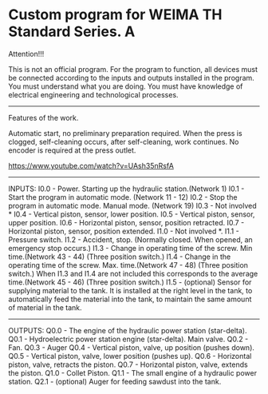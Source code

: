 # Custom program for WEIMA TH Standard Series. A

Attention!!!

This is not an official program.
For the program to function, all devices must be connected according to the inputs and outputs installed in the program.
You must understand what you are doing.
You must have knowledge of electrical engineering and technological processes.

-------------------------------------------------------------------

Features of the work.

Automatic start, no preliminary preparation required.
When the press is clogged, self-cleaning occurs, after self-cleaning, work continues.
No encoder is required at the press outlet.

https://www.youtube.com/watch?v=UAsh35nRsfA

-------------------------------------------------------------------

INPUTS:
I0.0 - Power. Starting up the hydraulic station.(Network 1)
I0.1 - Start the program in automatic mode. (Network 11 - 12)
I0.2 - Stop the program in automatic mode. Manual mode. (Network 19)
I0.3 - Not involved *
I0.4 - Vertical piston, sensor, lower position.
I0.5 - Vertical piston, sensor, upper position.
I0.6 - Horizontal piston, sensor, position retracted.
I0.7 - Horizontal piston, sensor, position extended.
I1.0 - Not involved *.
I1.1 - Pressure switch.
I1.2 - Accident, stop. (Normally closed. When opened, an emergency stop occurs.)
I1.3 - Change in operating time of the screw. Min time.(Network 43 - 44) (Three position switch.)
I1.4 - Change in the operating time of the screw. Max. time.(Network 47 - 48) (Three position switch.)
When I1.3 and I1.4 are not included this corresponds to the average time.(Network 45 - 46) (Three position switch.)
I1.5 - (optional) Sensor for supplying material to the tank. It is installed at the right level in the tank, to automatically feed the material into the tank, to maintain the same amount of material in the tank.

-------------------------------------------------------------------

OUTPUTS:
Q0.0 - The engine of the hydraulic power station (star-delta).
Q0.1 - Hydroelectric power station engine (star-delta). Main valve.
Q0.2 - Fan.
Q0.3 - Auger
Q0.4 - Vertical piston, valve, up position (pushes down).
Q0.5 - Vertical piston, valve, lower position (pushes up).
Q0.6 - Horizontal piston, valve, retracts the piston.
Q0.7 - Horizontal piston, valve, extends the piston.
Q1.0 - Collet Piston.
Q1.1 - The small engine of a hydraulic power station.
Q2.1 - (optional) Auger for feeding sawdust into the tank.
